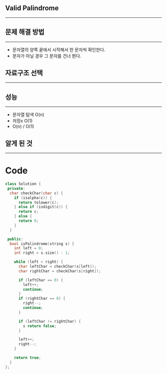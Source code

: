 ## Valid Palindrome
---
## 문제 해결 방법
---
* 문자열의 양쪽 끝에서 시작해서 한 문자씩 확인한다.
* 문자가 아닐 경우 그 문자를 건너 뛴다.
## 자료구조 선택
---
## 성능
---
* 문자열 탐색 O(n)
* 저장x O(1)
* O(n) / O(1)
## 알게 된 것
---
# Code

```cpp
class Solution {
 private:
  char checkChar(char c) {
    if (isalpha(c)) {
      return tolower(c);
    } else if (isdigit(c)) {
      return c;
    } else {
      return 0;
    }
  }

 public:
  bool isPalindrome(string s) {
    int left = 0;
    int right = s.size() - 1;

    while (left < right) {
      char leftChar = checkChar(s[left]);
      char rightChar = checkChar(s[right]);

      if (leftChar == 0) {
        left++;
        continue;
      }
      if (rightChar == 0) {
        right--;
        continue;
      }

      if (leftChar != rightChar) {
        s return false;
      }

      left++;
      right--;
    }

    return true;
  }
};
```